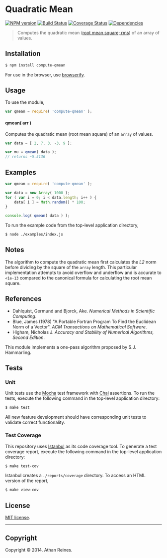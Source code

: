 Quadratic Mean
===
[![NPM version][npm-image]][npm-url] [![Build Status][travis-image]][travis-url] [![Coverage Status][coveralls-image]][coveralls-url] [![Dependencies][dependencies-image]][dependencies-url]

> Computes the quadratic mean ([root mean square; rms](http://en.wikipedia.org/wiki/Root_mean_square)) of an array of values.


## Installation

``` bash
$ npm install compute-qmean
```

For use in the browser, use [browserify](https://github.com/substack/node-browserify).


## Usage

To use the module,

``` javascript
var qmean = require( 'compute-qmean' );
```

#### qmean( arr )

Computes the quadratic mean (root mean square) of an `array` of values.

``` javascript
var data = [ 2, 7, 3, -3, 9 ];

var mu = qmean( data );
// returns ~5.5136
```


## Examples

``` javascript
var qmean = require( 'compute-qmean' );

var data = new Array( 1000 );
for ( var i = 0; i < data.length; i++ ) {
	data[ i ] = Math.random() * 100;
}

console.log( qmean( data ) );
```

To run the example code from the top-level application directory,

``` bash
$ node ./examples/index.js
```


## Notes

The algorithm to compute the quadratic mean first calculates the _L2_ norm before dividing by the square of the `array` length. This particular implementation attempts to avoid overflow and underflow and is accurate to `<1e-13` compared to the canonical formula for calculating the root mean square.


## References

- 	Dahlquist, Germund and Bjorck, Ake. _Numerical Methods in Scientific Computing_.
- 	Blue, James (1978) "A Portable Fortran Program To Find the Euclidean Norm of a Vector". _ACM Transactions on Mathematical Software_.
- 	Higham, Nicholas J. _Accuracy and Stability of Numerical Algorithms, Second Edition_.

This module implements a one-pass algorithm proposed by S.J. Hammarling.



## Tests

### Unit

Unit tests use the [Mocha](http://visionmedia.github.io/mocha) test framework with [Chai](http://chaijs.com) assertions. To run the tests, execute the following command in the top-level application directory:

``` bash
$ make test
```

All new feature development should have corresponding unit tests to validate correct functionality.


### Test Coverage

This repository uses [Istanbul](https://github.com/gotwarlost/istanbul) as its code coverage tool. To generate a test coverage report, execute the following command in the top-level application directory:

``` bash
$ make test-cov
```

Istanbul creates a `./reports/coverage` directory. To access an HTML version of the report,

``` bash
$ make view-cov
```


## License

[MIT license](http://opensource.org/licenses/MIT). 


---
## Copyright

Copyright &copy; 2014. Athan Reines.


[npm-image]: http://img.shields.io/npm/v/compute-qmean.svg
[npm-url]: https://npmjs.org/package/compute-qmean

[travis-image]: http://img.shields.io/travis/compute-io/qmean/master.svg
[travis-url]: https://travis-ci.org/compute-io/qmean

[coveralls-image]: https://img.shields.io/coveralls/compute-io/qmean/master.svg
[coveralls-url]: https://coveralls.io/r/compute-io/qmean?branch=master

[dependencies-image]: http://img.shields.io/david/compute-io/qmean.svg
[dependencies-url]: https://david-dm.org/compute-io/qmean

[dev-dependencies-image]: http://img.shields.io/david/dev/compute-io/qmean.svg
[dev-dependencies-url]: https://david-dm.org/dev/compute-io/qmean

[github-issues-image]: http://img.shields.io/github/issues/compute-io/qmean.svg
[github-issues-url]: https://github.com/compute-io/qmean/issues